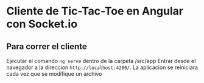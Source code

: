 # Cliente de Tic-Tac-Toe en Angular con Socket.io

## Para correr el cliente

Ejecutar el comando `ng serve` dentro de la carpeta /src/app Entrar desde el navegador a la direccion `http://localhost:4200/`. La aplicacion se reiniciara cada vez que se modifique un archivo

